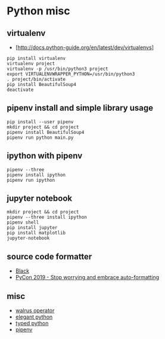 # Python misc

## virtualenv
- [http://docs.python-guide.org/en/latest/dev/virtualenvs]
```
pip install virtualenv
virtualenv project
virtualenv -p /usr/bin/python3 project
export VIRTUALENVWRAPPER_PYTHON=/usr/bin/python3
. project/bin/activate
pip install BeautifulSoup4
deactivate
```

## pipenv install and simple library usage
```
pip install --user pipenv
mkdir project && cd project
pipenv install BeautifulSoup4
pipenv run python main.py
```

## ipython with pipenv
```
pipenv --three
pipenv install ipython
pipenv run ipython
```

## jupyter notebook
```
mkdir project && cd project
pipenv --three install ipython
pipenv shell
pip install jupyter
pip install matplotlib
jupyter-notebook
```

## source code formatter
- [Black](https://black.now.sh)
- [PyCon 2019 - Stop worrying and embrace auto-formatting](https://www.youtube.com/watch?v=esZLCuWs_2Y)

## misc
- [walrus operator](https://www.youtube.com/watch?v=6uAvHOKofws)
- [elegant python](https://www.youtube.com/watch?v=WiQqqB9MlkA) 
- [typed python](https://www.youtube.com/watch?v=pMgmKJyWKn8) 
- [pipenv](https://www.youtube.com/watch?v=GBQAKldqgZs) 


